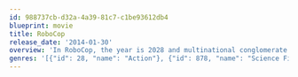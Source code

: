 ```yaml
---
id: 988737cb-d32a-4a39-81c7-c1be93612db4
blueprint: movie
title: RoboCop
release_date: '2014-01-30'
overview: 'In RoboCop, the year is 2028 and multinational conglomerate OmniCorp is at the center of robot technology.  Overseas, their drones have been used by the military for years, but have been forbidden for law enforcement in America.  Now OmniCorp wants to bring their controversial technology to the home front, and they see a golden opportunity to do it.  When Alex Murphy – a loving husband, father and good cop doing his best to stem the tide of crime and corruption in Detroit – is critically injured, OmniCorp sees their chance to build a part-man, part-robot police officer.  OmniCorp envisions a RoboCop in every city and even more billions for their shareholders, but they never counted on one thing: there is still a man inside the machine.'
genres: '[{"id": 28, "name": "Action"}, {"id": 878, "name": "Science Fiction"}]'
---
```

